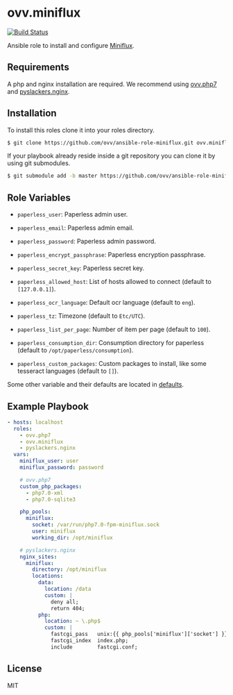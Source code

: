 ovv.miniflux
============

[![Build Status](https://travis-ci.org/ovv/ansible-role-miniflux.svg?branch=master)](https://travis-ci.org/ovv/ansible-role-miniflux)

Ansible role to install and configure [Miniflux](https://miniflux.net/).

Requirements
------------

A php and nginx installation are required. We recommend using [ovv.php7](https://github.com/ovv/ansible-role-php7)
and [pyslackers.nginx](https://github.com/pyslackers/ansible-role-nginx).

Installation
------------

To install this roles clone it into your roles directory.

```bash
$ git clone https://github.com/ovv/ansible-role-miniflux.git ovv.miniflux
```

If your playbook already reside inside a git repository you can clone it by using git submodules.

```bash
$ git submodule add -b master https://github.com/ovv/ansible-role-miniflux.git ovv.miniflux
```

Role Variables
--------------

* `paperless_user`: Paperless admin user.
* `paperless_email`: Paperless admin email.
* `paperless_password`: Paperless admin password.
* `paperless_encrypt_passphrase`: Paperless encryption passphrase.
* `paperless_secret_key`: Paperless secret key.

* `paperless_allowed_host`: List of hosts allowed to connect (default to `[127.0.0.1]`).
* `paperless_ocr_language`: Default ocr language (default to `eng`).
* `paperless_tz`: Timezone (default to `Etc/UTC`).
* `paperless_list_per_page`: Number of item per page (default to `100`).
* `paperless_consumption_dir`: Consumption directory for paperless (default to `/opt/paperless/consumption`).
* `paperless_custom_packages`: Custom packages to install, like some tesseract languages (default to `[]`).

Some other variable and their defaults are located in [defaults](defaults/main.yml).


Example Playbook
----------------

```yml
- hosts: localhost
  roles:
    - ovv.php7
    - ovv.miniflux
    - pyslackers.nginx
  vars:
    miniflux_user: user
    miniflux_password: password

    # ovv.php7
    custom_php_packages:
      - php7.0-xml
      - php7.0-sqlite3

    php_pools:
      miniflux:
        socket: /var/run/php7.0-fpm-miniflux.sock
        user: miniflux
        working_dir: /opt/miniflux

    # pyslackers.nginx
    nginx_sites:
      miniflux:
        directory: /opt/miniflux
        locations:
          data:
            location: /data
            custom: |
              deny all;
              return 404;
          php:
            location: ~ \.php$
            custom: |
              fastcgi_pass   unix:{{ php_pools['miniflux']['socket'] }};
              fastcgi_index  index.php;
              include        fastcgi.conf;
```

License
-------

MIT

